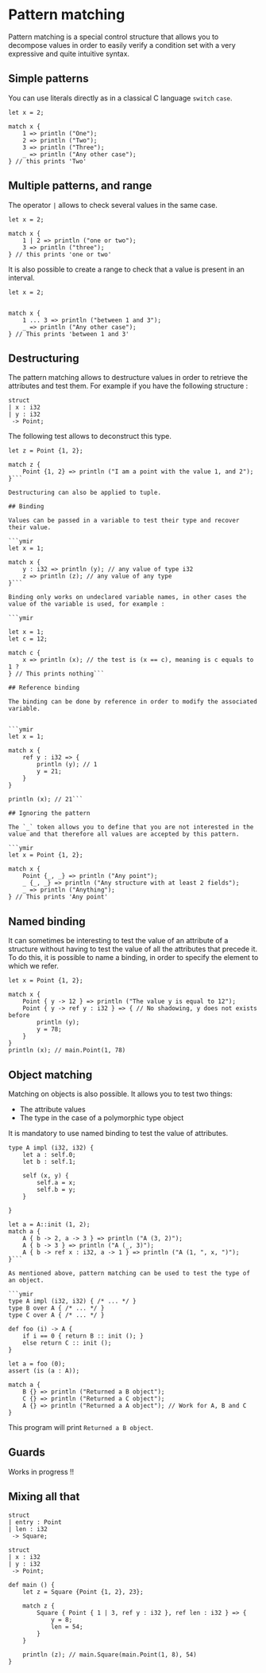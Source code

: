 # Pattern matching

Pattern matching is a special control structure that allows you to
decompose values in order to easily verify a condition set with a very
expressive and quite intuitive syntax.

## Simple patterns 

You can use literals directly as in a classical C language `switch` `case`.

```ymir
let x = 2;

match x {
	1 => println ("One");
	2 => println ("Two"); 
	3 => println ("Three");
	_ => println ("Any other case");
} // this prints 'Two'
```

## Multiple patterns, and range 

The operator `|` allows to check several values in the same case.

```ymir
let x = 2;

match x {
	1 | 2 => println ("one or two");
	3 => println ("three");
} // this prints 'one or two'
```

It is also possible to create a range to check that a value is present in an interval.

```ymir
let x = 2;


match x {
	1 ... 3 => println ("between 1 and 3");
	_ => println ("Any other case"); 
} // This prints 'between 1 and 3'
```

## Destructuring 

The pattern matching allows to destructure values in order to retrieve the attributes and test them.
For example if you have the following structure : 

```ymir
struct 
| x : i32
| y : i32
 -> Point;
```

The following test allows to deconstruct this type.

```ymir
let z = Point {1, 2};

match z {
	Point {1, 2} => println ("I am a point with the value 1, and 2");
}```

Destructuring can also be applied to tuple.

## Binding

Values can be passed in a variable to test their type and recover their value.

```ymir
let x = 1; 

match x {
	y : i32 => println (y); // any value of type i32
	z => println (z); // any value of any type
}```

Binding only works on undeclared variable names, in other cases the value of the variable is used, for example : 

```ymir

let x = 1;
let c = 12;

match c {
	x => println (x); // the test is (x == c), meaning is c equals to 1 ?
} // This prints nothing```

## Reference binding

The binding can be done by reference in order to modify the associated variable.


```ymir
let x = 1;

match x {
	ref y : i32 => {
		println (y); // 1
		y = 21;
	}
}

println (x); // 21```

## Ignoring the pattern 

The `_` token allows you to define that you are not interested in the value and that therefore all values are accepted by this pattern.

```ymir
let x = Point {1, 2};

match x {
	Point {_, _} => println ("Any point");
	_ {_, _} => println ("Any structure with at least 2 fields");
	_ => println ("Anything");
} // This prints 'Any point'
```

## Named binding

It can sometimes be interesting to test the value of an attribute of a structure without having to test the value of all the attributes that precede it. To do this, it is possible to name a binding, in order to specify the element to which we refer.

```ymir
let x = Point {1, 2};

match x {
	Point { y -> 12 } => println ("The value y is equal to 12");
	Point { y -> ref y : i32 } => { // No shadowing, y does not exists before 
		println (y);
		y = 78;
	}
}
println (x); // main.Point(1, 78)
```

## Object matching

Matching on objects is also possible. It allows you to test two things: 
- The attribute values
- The type in the case of a polymorphic type object

It is mandatory to use named binding to test the value of attributes.

```ymir
type A impl (i32, i32) {
	let a : self.0;
	let b : self.1;
	
	self (x, y) {
		self.a = x;
		self.b = y;
	}
	
}

let a = A::init (1, 2);
match a {
	A { b -> 2, a -> 3 } => println ("A (3, 2)");
	A { b -> 3 } => println ("A (_, 3)");
	A { b -> ref x : i32, a -> 1 } => println ("A (1, ", x, ")");
}```

As mentioned above, pattern matching can be used to test the type of an object.

```ymir
type A impl (i32, i32) { /* ... */ }
type B over A { /* ... */ }
type C over A { /* ... */ }

def foo (i) -> A {
	if i == 0 { return B :: init (); }
	else return C :: init ();
}

let a = foo (0);
assert (is (a : A)); 

match a {
	B {} => println ("Returned a B object");
	C {} => println ("Returned a C object"); 
	A {} => println ("Returned a A object"); // Work for A, B and C
}
```

This program will print `Returned a B object`.

## Guards

Works in progress !! 

## Mixing all that 

```ymir
struct
| entry : Point
| len : i32
 -> Square;

struct
| x : i32
| y : i32
 -> Point;

def main () {
    let z = Square {Point {1, 2}, 23};

    match z {
        Square { Point { 1 | 3, ref y : i32 }, ref len : i32 } => {
            y = 8;
            len = 54;
        }
    }
    
    println (z); // main.Square(main.Point(1, 8), 54)    
}
```
